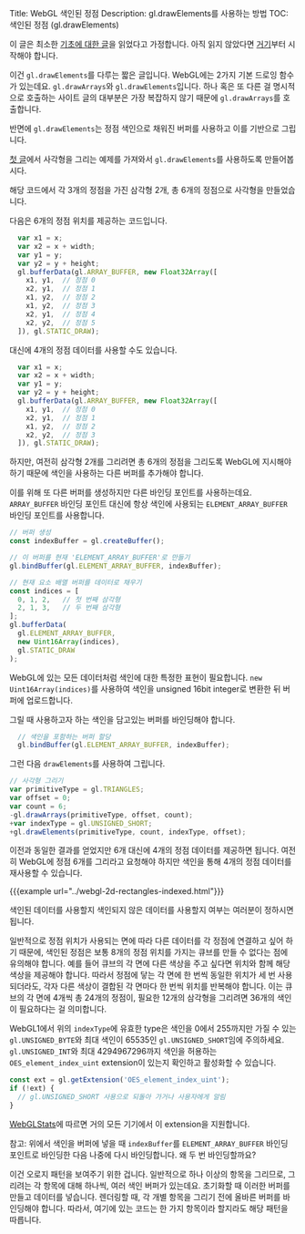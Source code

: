 Title: WebGL 색인된 정점
Description: gl.drawElements를 사용하는 방법
TOC: 색인된 정점 (gl.drawElements)


이 글은 최소한 [기초에 대한 글](webgl-fundamentals.html)을 읽었다고 가정합니다.
아직 읽지 않았다면 [거기](webgl-fundamentals.html)부터 시작해야 합니다.

이건 `gl.drawElements`를 다루는 짧은 글입니다.
WebGL에는 2가지 기본 드로잉 함수가 있는데요.
`gl.drawArrays`와 `gl.drawElements`입니다.
하나 혹은 또 다른 걸 명시적으로 호출하는 사이트 글의 대부분은 가장 복잡하지 않기 때문에 `gl.drawArrays`를 호출합니다.

반면에 `gl.drawElements`는 정점 색인으로 채워진 버퍼를 사용하고 이를 기반으로 그립니다.

[첫 글](webgl-fundamentals.html)에서 사각형을 그리는 예제를 가져와서 `gl.drawElements`를 사용하도록 만들어봅시다.

해당 코드에서 각 3개의 정점을 가진 삼각형 2개, 총 6개의 정점으로 사각형을 만들었습니다.

다음은 6개의 정점 위치를 제공하는 코드입니다.

```js
  var x1 = x;
  var x2 = x + width;
  var y1 = y;
  var y2 = y + height;
  gl.bufferData(gl.ARRAY_BUFFER, new Float32Array([
    x1, y1,  // 정점 0
    x2, y1,  // 정점 1
    x1, y2,  // 정점 2
    x1, y2,  // 정점 3
    x2, y1,  // 정점 4
    x2, y2,  // 정점 5
  ]), gl.STATIC_DRAW);
```

대신에 4개의 정점 데이터를 사용할 수도 있습니다.

```js
  var x1 = x;
  var x2 = x + width;
  var y1 = y;
  var y2 = y + height;
  gl.bufferData(gl.ARRAY_BUFFER, new Float32Array([
    x1, y1,  // 정점 0
    x2, y1,  // 정점 1
    x1, y2,  // 정점 2
    x2, y2,  // 정점 3
  ]), gl.STATIC_DRAW);
```

하지만, 여전히 삼각형 2개를 그리려면 총 6개의 정점을 그리도록 WebGL에 지시해야 하기 때문에 색인을 사용하는 다른 버퍼를 추가해야 합니다.

이를 위해 또 다른 버퍼를 생성하지만 다른 바인딩 포인트를 사용하는데요.
`ARRAY_BUFFER` 바인딩 포인트 대신에 항상 색인에 사용되는 `ELEMENT_ARRAY_BUFFER` 바인딩 포인트를 사용합니다.

```js
// 버퍼 생성
const indexBuffer = gl.createBuffer();

// 이 버퍼를 현재 'ELEMENT_ARRAY_BUFFER'로 만들기
gl.bindBuffer(gl.ELEMENT_ARRAY_BUFFER, indexBuffer);

// 현재 요소 배열 버퍼를 데이터로 채우기
const indices = [
  0, 1, 2,   // 첫 번째 삼각형
  2, 1, 3,   // 두 번째 삼각형
];
gl.bufferData(
  gl.ELEMENT_ARRAY_BUFFER,
  new Uint16Array(indices),
  gl.STATIC_DRAW
);
```

WebGL에 있는 모든 데이터처럼 색인에 대한 특정한 표현이 필요합니다.
`new Uint16Array(indices)`를 사용하여 색인을 unsigned 16bit integer로 변환한 뒤 버퍼에 업로드합니다.

그릴 때 사용하고자 하는 색인을 담고있는 버퍼를 바인딩해야 합니다.

```js
  // 색인을 포함하는 버퍼 할당
  gl.bindBuffer(gl.ELEMENT_ARRAY_BUFFER, indexBuffer);
```

그런 다음 `drawElements`를 사용하여 그립니다.

```js
// 사각형 그리기
var primitiveType = gl.TRIANGLES;
var offset = 0;
var count = 6;
-gl.drawArrays(primitiveType, offset, count);
+var indexType = gl.UNSIGNED_SHORT;
+gl.drawElements(primitiveType, count, indexType, offset);
```

이전과 동일한 결과를 얻었지만 6개 대신에 4개의 정점 데이터를 제공하면 됩니다.
여전히 WebGL에 정점 6개를 그리라고 요청해야 하지만 색인을 통해 4개의 정점 데이터를 재사용할 수 있습니다.

{{{example url="../webgl-2d-rectangles-indexed.html"}}}

색인된 데이터를 사용할지 색인되지 않은 데이터를 사용할지 여부는 여러분이 정하시면 됩니다.

일반적으로 정점 위치가 사용되는 면에 따라 다른 데이터를 각 정점에 연결하고 싶어 하기 때문에, 색인된 정점은 보통 8개의 정점 위치를 가지는 큐브를 만들 수 없다는 점에 유의해야 합니다.
예를 들어 큐브의 각 면에 다른 색상을 주고 싶다면 위치와 함께 해당 색상을 제공해야 합니다.
따라서 정점에 닿는 각 면에 한 번씩 동일한 위치가 세 번 사용되더라도, 각자 다른 색상이 결합된 각 면마다 한 번씩 위치를 반복해야 합니다.
이는 큐브의 각 면에 4개씩 총 24개의 정점이, 필요한 12개의 삼각형을 그리려면 36개의 색인이 필요하다는 걸 의미합니다.

WebGL1에서 위의 `indexType`에 유효한 type은 색인을 0에서 255까지만 가질 수 있는 `gl.UNSIGNED_BYTE`와 최대 색인이 65535인 `gl.UNSIGNED_SHORT`임에 주의하세요.
`gl.UNSIGNED_INT`와 최대 4294967296까지 색인을 허용하는 `OES_element_index_uint` extension이 있는지 확인하고 활성화할 수 있습니다.

```js
const ext = gl.getExtension('OES_element_index_uint');
if (!ext) {
  // gl.UNSIGNED_SHORT 사용으로 되돌아 가거나 사용자에게 알림
}
```

[WebGLStats](https://webglstats.com/webgl/extension/OES_element_index_uint)에 따르면 거의 모든 기기에서 이 extension을 지원합니다.

<div class="webgl_bottombar">
<p>
참고: 위에서 색인을 버퍼에 넣을 때 <code>indexBuffer</code>를 <code>ELEMENT_ARRAY_BUFFER</code> 바인딩 포인트로 바인딩한 다음 나중에 다시 바인딩합니다.
왜 두 번 바인딩할까요?
</p>
<p>
이건 오로지 패턴을 보여주기 위한 겁니다.
일반적으로 하나 이상의 항목을 그리므로, 그리려는 각 항목에 대해 하나씩, 여러 색인 버퍼가 있는데요.
초기화할 때 이러한 버퍼를 만들고 데이터를 넣습니다.
렌더링할 때, 각 개별 항목을 그리기 전에 올바른 버퍼를 바인딩해야 합니다.
따라서, 여기에 있는 코드는 한 가지 항목이라 할지라도 해당 패턴을 따릅니다.
</p>
</div>

